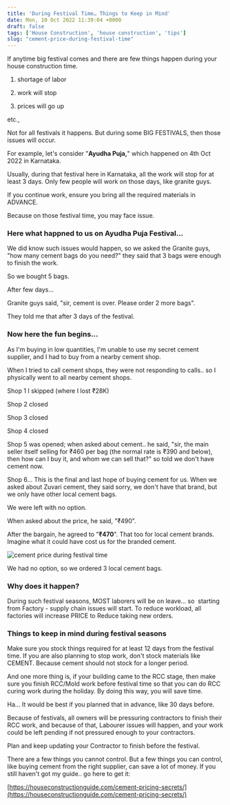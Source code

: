 ```yaml
---
title: 'During Festival Time… Things to Keep in Mind'
date: Mon, 10 Oct 2022 11:39:04 +0000
draft: false
tags: ['House Construction', 'house construction', 'tips']
slug: "cement-price-during-festival-time"
---
```


If anytime big festival comes and there are few things happen during your house construction time.

1) shortage of labor

2) work will stop

3) prices will go up

etc.,

Not for all festivals it happens. But during some BIG FESTIVALS, then those issues will occur.

For example, let's consider "**Ayudha Puja,**" which happened on 4th Oct 2022 in Karnataka. 

Usually, during that festival here in Karnataka, all the work will stop for at least 3 days. Only few people will work on those days, like granite guys.

If you continue work, ensure you bring all the required materials in ADVANCE. 

Because on those festival time, you may face issue.

### **Here what happned to us on Ayudha Puja Festival…**

We did know such issues would happen, so we asked the Granite guys, "how many cement bags do you need?" they said that 3 bags were enough to finish the work. 

So we bought 5 bags. 

After few days... 

Granite guys said, "sir, cement is over. Please order 2 more bags". 

They told me that after 3 days of the festival. 

### **Now here the fun begins…**

As I'm buying in low quantities, I'm unable to use my secret cement supplier, and I had to buy from a nearby cement shop.

When I tried to call cement shops, they were not responding to calls.. so I physically went to all nearby cement shops.

Shop 1 I skipped (where I lost ₹28K)

Shop 2 closed

Shop 3 closed

Shop 4 closed

Shop 5 was opened; when asked about cement.. he said, "sir, the main seller itself selling for ₹460 per bag (the normal rate is ₹390 and below), then how can I buy it, and whom we can sell that?" so told we don't have cement now.

Shop 6… This is the final and last hope of buying cement for us. When we asked about Zuvari cement, they said sorry, we don't have that brand, but we only have other local cement bags.  

We were left with no option. 

When asked about the price, he said, "₹490". 

After the bargain, he agreed to "**₹470**". That too for local cement brands. Imagine what it could have cost us for the branded cement.

![cement price during festival time](/images/2022/10/cement-price-during-festival-time.jpg)

We had no option, so we ordered 3 local cement bags. 

### **Why does it happen?**

During such festival seasons, MOST laborers will be on leave… so  starting from Factory - supply chain issues will start. To reduce workload, all factories will increase PRICE to Reduce taking new orders. 

### **Things to keep in mind during festival seasons**

Make sure you stock things required for at least 12 days from the festival time. If you are also planning to stop work, don't stock materials like CEMENT. Because cement should not stock for a longer period.

And one more thing is, if your building came to the RCC stage, then make sure you finish RCC/Mold work before festival time so that you can do RCC curing work during the holiday. By doing this way, you will save time.

Ha... It would be best if you planned that in advance, like 30 days before. 

Because of festivals, all owners will be pressuring contractors to finish their RCC work, and because of that, Labourer issues will happen, and your work could be left pending if not pressured enough to your contractors. 

Plan and keep updating your Contractor to finish before the festival. 

There are a few things you cannot control. But a few things you can control, like buying cement from the right supplier, can save a lot of money. If you still haven't got my guide.. go here to get it: 

[https://houseconstructionguide.com/cement-pricing-secrets/](https://houseconstructionguide.com/cement-pricing-secrets/)